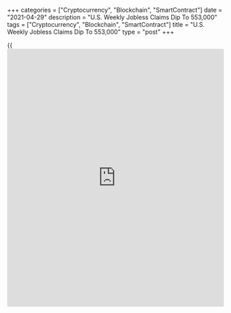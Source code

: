+++
categories = ["Cryptocurrency", "Blockchain", "SmartContract"]
date = "2021-04-29"
description = "U.S. Weekly Jobless Claims Dip To 553,000"
tags = ["Cryptocurrency", "Blockchain", "SmartContract"]
title = "U.S. Weekly Jobless Claims Dip To 553,000"
type = "post"
+++

{{<iframe id="large-banner" src="https://www.bounty.group/#slide=17.0" width="100%" height="600" scrolling="no" style="border: 0px solid rgb(216, 221, 230); border-radius: 3px;">}}

First-time claims for U.S. unemployment benefits dropped to a new
pandemic-era low in the week ended April 24th, according to a report
released by the Labor Department on Thursday.

The report said initial jobless claims dipped to 553,000, a decrease of
13,000 from the previous week's revised level of 566,000.

Economists had expected jobless claims to inch up to 549,000 from the
547,000 originally reported for the previous week.

Jobless claims fell for the third straight week, once again sliding to
their lowest level since hitting 256,000 in the week ended March 14,
2020.

For comments and feedback [contact](https://www.playgroundfx.com/contact/): editorial@rtt[news](https://www.letsplayfx.com/blog/forex-news-website/).com

[Economic News][1]

 **What parts of the world are seeing the best (and worst) economic
performances lately? Click[here][2] to check out our [Econ Scorecard][2]
and find out! See up-to-the-moment [ranking](https://www.playgroundfx.com/blog/crypto-exchange-ranking/)s for the best and worst
performers in [GDP][3], [unemployment rate][4], [inflation][5] and much
more.**

   1. www.rtt[news](https://www.letsplayfx.com/blog/forex-news-website/).com/Content/EconomicNews.aspx
   2. www.rtt[news](https://www.letsplayfx.com/blog/forex-news-website/).com/economic-scorecard/world-rank/industrial-production/highest-performance.aspx
   3. www.rtt[news](https://www.letsplayfx.com/blog/forex-news-website/).com/economic-scorecard/world-rank/GDP/highest-performance.aspx
   4. www.rtt[news](https://www.letsplayfx.com/blog/forex-news-website/).com/economic-scorecard/world-rank/unemployment-rate/lowest-performance.aspx
   5. www.rtt[news](https://www.letsplayfx.com/blog/forex-news-website/).com/economic-scorecard/world-rank/CPI/highest-performance.aspx